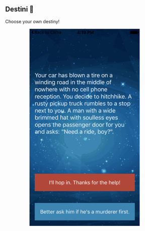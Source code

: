 ## Destini 🤔

Choose your own destiny!


<p align="center">
  <img align="center" width="350" src="screenshots/destini-demo.gif" alt="Demo" />
</p>
